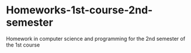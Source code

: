 # Homeworks-1st-course-2nd-semester
Homework in computer science and programming for the 2nd semester of the 1st course
